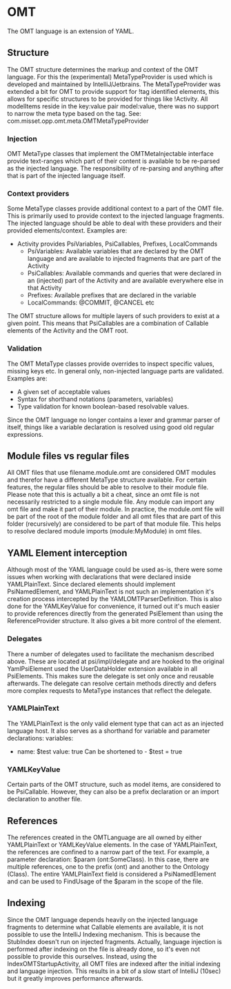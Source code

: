 # OMT

The OMT language is an extension of YAML.

## Structure

The OMT structure determines the markup and context of the OMT language. For this the (experimental) MetaTypeProvider is
used which is developed and maintained by IntelliJ/Jetbrains. The MetaTypeProvider was extended a bit for OMT to provide
support for !tag identified elements, this allows for specific structures to be provided for things like !Activity. All
modelItems reside in the key:value pair model:value, there was no support to narrow the meta type based on the tag. See:
com.misset.opp.omt.meta.OMTMetaTypeProvider

### Injection

OMT MetaType classes that implement the OMTMetaInjectable interface provide text-ranges which part of their content is
available to be re-parsed as the injected language. The responsibility of re-parsing and anything after that is part of
the injected language itself.

### Context providers

Some MetaType classes provide additional context to a part of the OMT file. This is primarily used to provide context to
the injected language fragments. The injected language should be able to deal with these providers and their provided
elements/context. Examples are:

* Activity provides PsiVariables, PsiCallables, Prefixes, LocalCommands
    * PsiVariables: Available variables that are declared by the OMT language and are available to injected fragments
      that are part of the Activity
    * PsiCallables: Available commands and queries that were declared in an (injected) part of the Activity and are
      available everywhere else in that Activity
    * Prefixes: Available prefixes that are declared in the variable
    * LocalCommands: @COMMIT, @CANCEL etc

The OMT structure allows for multiple layers of such providers to exist at a given point. This means that PsiCallables
are a combination of Callable elements of the Activity and the OMT root.

### Validation

The OMT MetaType classes provide overrides to inspect specific values, missing keys etc. In general only, non-injected
language parts are validated. Examples are:

* A given set of acceptable values
* Syntax for shorthand notations (parameters, variables)
* Type validation for known boolean-based resolvable values.

Since the OMT language no longer contains a lexer and grammar parser of itself, things like a variable declaration is
resolved using good old regular expressions.

## Module files vs regular files

All OMT files that use filename.module.omt are considered OMT modules and therefor have a different MetaType structure
available. For certain features, the regular files should be able to resolve to their module file. Please note that this
is actually a bit a cheat, since an omt file is not necessarily restricted to a single module file. Any module can
import any omt file and make it part of their module. In practice, the module.omt file will be part of the root of the
module folder and all omt files that are part of this folder (recursively) are considered to be part of that module
file. This helps to resolve declared module imports (module:MyModule) in omt files.

## YAML Element interception

Although most of the YAML language could be used as-is, there were some issues when working with declarations that were
declared inside YAMLPlainText. Since declared elements should implement PsiNamedElement, and YAMLPlainText is not such
an implementation it's creation process intercepted by the YAMLOMTParserDefinition. This is also done for the
YAMLKeyValue for convenience, it turned out it's much easier to provide references directly from the generated
PsiElement than using the ReferenceProvider structure. It also gives a bit more control of the element.

### Delegates

There a number of delegates used to facilitate the mechanism described above. These are located at psi/impl/delegate and
are hooked to the original YamlPsiElement used the UserDataHolder extension available in all PsiElements. This makes
sure the delegate is set only once and reusable afterwards. The delegate can resolve certain methods directly and defers
more complex requests to MetaType instances that reflect the delegate.

### YAMLPlainText

The YAMLPlainText is the only valid element type that can act as an injected language host. It also serves as a
shorthand for variable and parameter declarations:
variables:

- name: $test value: true Can be shortened to - $test = true

### YAMLKeyValue

Certain parts of the OMT structure, such as model items, are considered to be PsiCallable. However, they can also be a
prefix declaration or an import declaration to another file.

## References

The references created in the OMTLanguage are all owned by either YAMLPlainText or YAMLKeyValue elements. In the case of
YAMLPlainText, the references are confined to a narrow part of the text. For example, a parameter declaration:
$param (ont:SomeClass). In this case, there are multiple references, one to the prefix (ont) and another to the
Ontology (Class). The entire YAMLPlainText field is considered a PsiNamedElement and can be used to FindUsage of the
$param in the scope of the file.

## Indexing

Since the OMT language depends heavily on the injected language fragments to determine what Callable elements are
available, it is not possible to use the IntelliJ Indexing mechanism. This is because the StubIndex doesn't run on
injected fragments. Actually, language injection is performed after indexing on the file is already done, so it's even
not possible to provide this ourselves. Instead, using the IndexOMTStartupActivity, all OMT files are indexed after the
initial indexing and language injection. This results in a bit of a slow start of IntelliJ (10sec) but it greatly
improves performance afterwards. 
